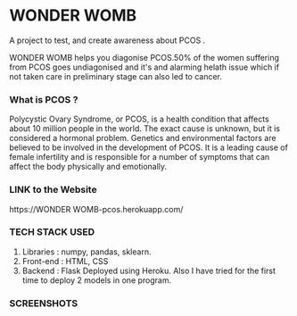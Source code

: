 # WONDER WOMB
A project to test, and create awareness about PCOS .

WONDER WOMB helps you diagonise PCOS.50% of the women suffering from PCOS goes undiagonised and it's and alarming helath issue which if not taken care in preliminary stage can also led to cancer.

### What is PCOS ?
Polycystic Ovary Syndrome, or PCOS, is a health condition that affects about 10 million people in the world. The exact cause is unknown, but it is considered a hormonal problem. Genetics and environmental factors are believed to be involved in the development of PCOS. It is a leading cause of female infertility and is responsible for a number of symptoms that can affect the body physically and emotionally.

### LINK to the Website
https://WONDER WOMB-pcos.herokuapp.com/

### TECH STACK USED
1. Libraries : numpy, pandas, sklearn.
2. Front-end : HTML, CSS
3. Backend : Flask
Deployed using Heroku.
Also I have tried for the first time to deploy 2 models in one program.

### SCREENSHOTS

